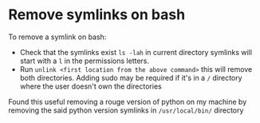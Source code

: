 # Remove symlinks on bash

To remove a symlink on bash:
* Check that the symlinks exist `ls -lah` in current directory symlinks will start with a `l` in the permissions letters.
* Run `unlink <first location from the above command>` this will remove both directories. Adding sudo may be required if it's in a `/` directory where the user doesn't own the directories

Found this useful removing a rouge version of python on my machine by removing the said python version symlinks in `/usr/local/bin/` directory
